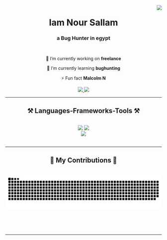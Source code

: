 

<img align="right" src="https://visitor-badge.laobi.icu/badge?page_id=salesp07.salesp07" />

<h1 align="center">
Iam Nour Sallam
</h1>

<h3 align="center">a Bug Hunter in egypt </h3>

<br/>

<div align="center">
 
 🔭 I’m currently working on **freelance**
 
 🌱 I’m currently learning **bughunting**

⚡ Fun fact **Malcolm N**

 </div>



 
<div align="center"> 
  <a href="mailto:noursallam396@gmail.com">
    <img src="https://img.shields.io/badge/Gmail-333333?style=for-the-badge&logo=gmail&logoColor=red" />
  </a>
  <a href="https://www.linkedin.com/in/nour-sallam-6342b2251/" target="_blank">
    <img src="https://img.shields.io/badge/LinkedIn-0077B5?style=for-the-badge&logo=linkedin&logoColor=white" target="_blank" />
  </a>

</div>

 <hr/>
 
<h2 align="center">⚒️ Languages-Frameworks-Tools ⚒️</h2>
<br/>
<div align="center">
    <img src="https://skillicons.dev/icons?i=bootstrap,html,css,vscode,github,tailwind,git,php,docker" />
    <img src="https://skillicons.dev/icons?i=python,javascript,java,mysql,laravel" /><br>
  <img src="https://skillicons.dev/icons?i=metasploit,kali,bash,burpsuite" /><br>
</div>

<br/>
<hr/>

<div align="center">
  <h2>🐍 My Contributions 🐍</h2>
  <br>
  <img alt="snake eating my contributions" src="https://raw.githubusercontent.com/salesp07/salesp07/output/github-contribution-grid-snake.svg" />
  
  <br/><br/><br/>
</div>

<hr/>


